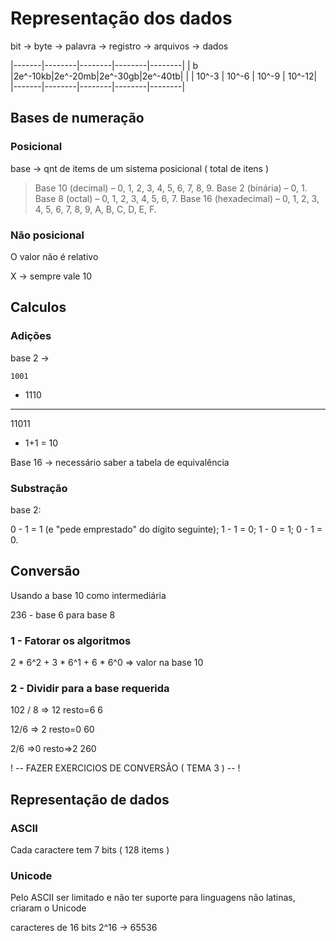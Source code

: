 # Representação dos dados

bit -> byte -> palavra -> registro -> arquivos -> dados

|-------|--------|--------|--------|--------|
|   b   |2e^-10kb|2e^-20mb|2e^-30gb|2e^-40tb|
|       |  10^-3 |  10^-6 |  10^-9 |  10^-12|
|-------|--------|--------|--------|--------|

## Bases de numeração 

### Posicional 

base -> qnt de items de um sistema posicional ( total de itens ) 

>Base 10 (decimal) – 0, 1, 2, 3, 4, 5, 6, 7, 8, 9.
>Base 2 (binária) – 0, 1.
>Base 8 (octal) – 0, 1, 2, 3, 4, 5, 6, 7.
>Base 16 (hexadecimal) – 0, 1, 2, 3, 4, 5, 6, 7, 8, 9, A, B, C, D, E, F.

### Não posicional 

O valor não é relativo 

X -> sempre vale 10 

## Calculos

### Adições 

base 2 -> 

    1001
  + 1110
  ________
   11011 

* 1+1 = 10

Base 16 -> necessário saber a tabela de equivalência 

### Substração 

base 2: 

0 - 1 = 1 (e "pede emprestado" do dígito seguinte);
1 - 1 = 0;
1 - 0 = 1;
0 - 1 = 0.


## Conversão 

Usando a base 10 como intermediária

236 - base 6 para base 8 

### 1 - Fatorar os algoritmos 

2 * 6^2 + 3 * 6^1 + 6 * 6^0 => valor na base 10

### 2 - Dividir para a base requerida

102 / 8 => 12 resto=6 
6 

12/6 => 2 resto=0
60

2/6 =>0 resto=>2
260

! -- FAZER EXERCICIOS DE CONVERSÂO ( TEMA 3 ) -- !
 
 ## Representação de dados

 ### ASCII

 Cada caractere tem 7 bits ( 128 items ) 

 ### Unicode 

 Pelo ASCII ser limitado e não ter suporte para linguagens não latinas, criaram o Unicode

 caracteres de 16 bits 
 2^16 -> 65536


